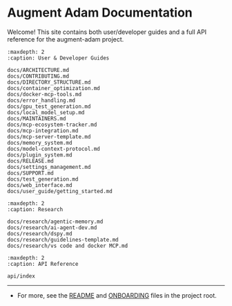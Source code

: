# Augment Adam Documentation

Welcome! This site contains both user/developer guides and a full API reference for the augment-adam project.

```{toctree}
:maxdepth: 2
:caption: User & Developer Guides

docs/ARCHITECTURE.md
docs/CONTRIBUTING.md
docs/DIRECTORY_STRUCTURE.md
docs/container_optimization.md
docs/docker-mcp-tools.md
docs/error_handling.md
docs/gpu_test_generation.md
docs/local_model_setup.md
docs/MAINTAINERS.md
docs/mcp-ecosystem-tracker.md
docs/mcp-integration.md
docs/mcp-server-template.md
docs/memory_system.md
docs/model-context-protocol.md
docs/plugin_system.md
docs/RELEASE.md
docs/settings_management.md
docs/SUPPORT.md
docs/test_generation.md
docs/web_interface.md
docs/user_guide/getting_started.md
```

```{toctree}
:maxdepth: 2
:caption: Research

docs/research/agentic-memory.md
docs/research/ai-agent-dev.md
docs/research/dspy.md
docs/research/guidelines-template.md
docs/research/vs code and docker MCP.md
```

```{toctree}
:maxdepth: 2
:caption: API Reference

api/index
```

---

- For more, see the [README](../../docs/README.md) and [ONBOARDING](../../docs/ONBOARDING.md) files in the project root.
